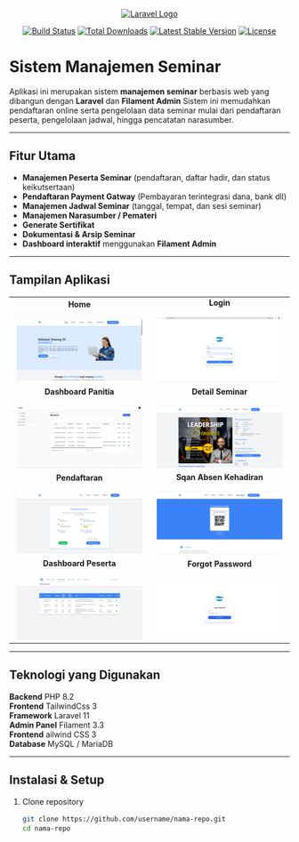<p align="center">
  <a href="https://laravel.com" target="_blank">
    <img src="https://raw.githubusercontent.com/laravel/art/master/logo-lockup/5%20SVG/2%20CMYK/1%20Full%20Color/laravel-logolockup-cmyk-red.svg" width="400" alt="Laravel Logo">
  </a>
</p>

<p align="center">
  <a href="https://github.com/laravel/framework/actions"><img src="https://github.com/laravel/framework/workflows/tests/badge.svg" alt="Build Status"></a>
  <a href="https://packagist.org/packages/laravel/framework"><img src="https://img.shields.io/packagist/dt/laravel/framework" alt="Total Downloads"></a>
 <a href="https://packagist.org/packages/laravel/framework"><img src="https://img.shields.io/packagist/v/laravel/framework" alt="Latest Stable Version"></a>
  <a href="https://packagist.org/packages/laravel/framework"><img src="https://img.shields.io/packagist/l/laravel/framework" alt="License"></a>
</p>


# Sistem Manajemen Seminar

Aplikasi ini merupakan sistem **manajemen seminar** berbasis web yang dibangun dengan **Laravel** dan **Filament Admin** Sistem ini memudahkan pendaftaran online serta pengelolaan data seminar mulai dari pendaftaran peserta, pengelolaan jadwal, hingga pencatatan narasumber.

---

## Fitur Utama

- **Manajemen Peserta Seminar** (pendaftaran, daftar hadir, dan status keikutsertaan)
- **Pendaftaran Payment Gatway** (Pembayaran terintegrasi dana, bank dll)
- **Manajemen Jadwal Seminar** (tanggal, tempat, dan sesi seminar)
- **Manajemen Narasumber / Pemateri**
- **Generate Sertifikat** 
- **Dokumentasi & Arsip Seminar**
- **Dashboard interaktif** menggunakan **Filament Admin**

---

## Tampilan Aplikasi

<table align="center">
  <tr>
    <td align="center" width="50%">
      <strong>Home</strong><br><br>
      <img src="./github/home.jpg" width="95%" alt="Home">
    </td>
    <td align="center" width="50%">
      <strong>Login</strong><br><br>
      <img src="./github/login.PNG" width="95%" alt="Login">
    </td>
  </tr>
  <tr>
    <td align="center" width="50%">
      <strong>Dashboard Panitia</strong><br><br>
      <img src="./github/dashboard.jpg" width="95%" alt="Dashboard">
    </td>
    <td align="center" width="50%">
      <strong>Detail Seminar</strong><br><br>
      <img src="./github/seminar.PNG" width="95%" alt="Detail Seminar">
    </td>
  </tr>
  <tr>
    <td align="center" width="50%">
      <strong>Pendaftaran</strong><br><br>
      <img src="./github/pendaftaran.PNG" width="95%" alt="Pendaftaran">
    </td>
    <td align="center" width="50%">
      <strong>Sqan Absen Kehadiran</strong><br><br>
      <img src="./github/absen.jpg" width="95%" alt="Pendaftaran">
    </td>
  </tr>
  <tr>
    <td align="center" width="50%">
      <strong>Dashboard Peserta</strong><br><br>
      <img src="./github/dahsboard-peserta.png" width="95%" alt="Pendaftaran">
    </td>
    <td align="center" width="50%">
      <strong>Forgot Password</strong><br><br>
      <img src="./github/forgotPassword.png" width="95%" alt="Pendaftaran">
    </td>
  </tr>
</table>


---


## Teknologi yang Digunakan

**Backend**      PHP 8.2           
**Frontend**     TailwindCss 3           
**Framework**    Laravel 11        
**Admin Panel**  Filament 3.3      
**Frontend**     ailwind CSS 3    
**Database**     MySQL / MariaDB   

---

##  Instalasi & Setup

1. Clone repository
    ```bash
    git clone https://github.com/username/nama-repo.git
    cd nama-repo
    ```
